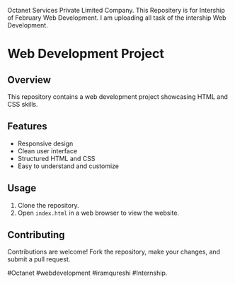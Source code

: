 Octanet Services Private Limited Company.
This Repositery is for Intership of February Web Development.
I am uploading all task of the intership Web Development.

# Web Development Project

## Overview
This repository contains a web development project showcasing HTML and CSS skills.

## Features
- Responsive design
- Clean user interface
- Structured HTML and CSS
- Easy to understand and customize

## Usage
1. Clone the repository.
2. Open `index.html` in a web browser to view the website.

   
## Contributing
Contributions are welcome! Fork the repository, make your changes, and submit a pull request.

#Octanet #webdevelopment #iramqureshi #Internship.
